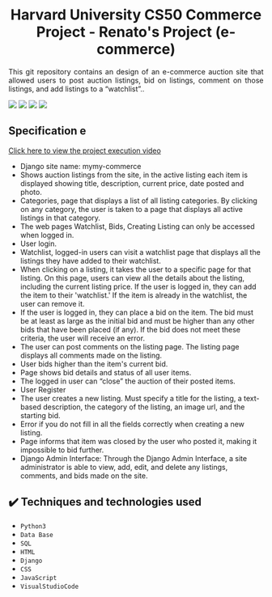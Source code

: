 <h1 align="center">Harvard University CS50 Commerce Project - Renato's Project (e-commerce) </h1>

<p align="justify"> This git repository contains an design of an e-commerce auction site that allowed users to post 
  auction listings, bid on listings, comment on those listings, and add listings to a “watchlist”..</p>

  <img src="https://github.com/Renato9889/commerce/assets/38532053/e57f271f-b7f8-42f5-90f3-1007f8e73ae2">
  <img src="https://github.com/Renato9889/commerce/assets/38532053/7e7b654e-d624-42a3-a400-e756883deea7">
  <img src="https://github.com/Renato9889/commerce/assets/38532053/34f44a30-162f-4633-870b-792adeb55cde">
  <img src="https://github.com/Renato9889/commerce/assets/38532053/10d05bd7-8655-4f67-86fd-9a556d3de82f">

<h2>Specification e </h2>
<a href="[https://youtu.be/mbwFpwo3gHU](https://youtu.be/9ouauawwXZ4?si=vDAWZzQ6ugRTgNDD)">Click here to view the project execution video</a>
<ul>
  <li>Django site name: mymy-commerce</li>
  <li>Shows auction listings from the site, in the active listing each item is displayed showing title, description, current price, date posted and photo.</li>
  <li>Categories, page that displays a list of all listing categories. By clicking on any category, the user is taken to a page that displays all active listings in that category.</li>
  <li>The web pages Watchlist, Bids, Creating  Listing can only be accessed when logged in.</li>
  <li>User login.</li>
  <li>Watchlist, logged-in users can visit a watchlist page that displays all the listings they have added to their watchlist.</li>
  <li>When clicking on a listing, it takes the user to a specific page for that listing. On this page, users can view all the details about the listing, including the current listing price.  If the user is logged in, they can add the item to their 'watchlist.' If the item is already in the watchlist, the user can remove it. </li>
  <li> If the user is logged in, they can place a bid on the item. The bid must be at least as large as the initial bid and must be higher than any other bids that have been placed (if any). If the bid does not meet these criteria, the user will receive an error.</li>
  <li>The user can post comments on the listing page. The listing page displays all comments made on the listing.</li>
  <li>User bids higher than the item's current bid.</li>
  <li>Page shows bid details and status of all user items.</li>
  <li>The logged in user can “close” the auction of their posted items.</li>
  <li>User Register</li>
  <li>The user creates a new listing. Must specify a title for the listing, a text-based description, the category of the listing, an image url, and the starting bid.</li>
  <li>Error if you do not fill in all the fields correctly when creating a new listing.</li>
  <li> Page informs that item was closed by the user who posted it, making it impossible to bid further.</li>
  <li>Django Admin Interface: Through the Django Admin Interface, a site administrator is able to view, add, edit, and delete any listings, comments, and bids made on the site.</li>
</ul>

## ✔️ Techniques and technologies used
- ``Python3``
- ``Data Base``
- ``SQL``
- ``HTML``
- ``Django``
- ``CSS``
- ``JavaScript``
- ``VisualStudioCode``
